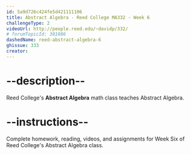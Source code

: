 ```yaml
---
id: 5a9d726c424fe5d421111106
title: Abstract Algebra - Reed College MA332 - Week 6
challengeType: 2
videoUrl: http://people.reed.edu/~davidp/332/
# forumTopicId: 301086
dashedName: reed-abstract-algebra-6
ghissue: 333
creator: 
---
```


# --description--

Reed College's __Abstract Algebra__ math class teaches Abstract Algebra.

# --instructions--

Complete homework, reading, videos, and assignments for Week Six of Reed College's Abstract Algebra class.